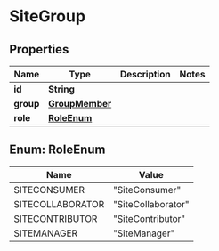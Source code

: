 # SiteGroup

## Properties
Name | Type | Description | Notes
------------ | ------------- | ------------- | -------------
**id** | **String** |  | 
**group** | [**GroupMember**](GroupMember.md) |  | 
**role** | [**RoleEnum**](#RoleEnum) |  | 

<a name="RoleEnum"></a>
## Enum: RoleEnum
Name | Value
---- | -----
SITECONSUMER | &quot;SiteConsumer&quot;
SITECOLLABORATOR | &quot;SiteCollaborator&quot;
SITECONTRIBUTOR | &quot;SiteContributor&quot;
SITEMANAGER | &quot;SiteManager&quot;
